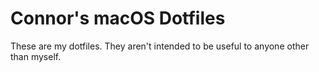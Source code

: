 # Connor's macOS Dotfiles

These are my dotfiles. They aren't intended to be useful to anyone other than
myself.
